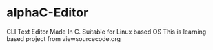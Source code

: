 # alphaC-Editor
CLI Text Editor Made In C. Suitable for Linux based OS
This is learning based project from viewsourcecode.org
